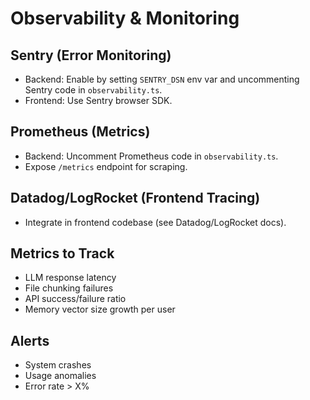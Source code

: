 # Observability & Monitoring

## Sentry (Error Monitoring)
- Backend: Enable by setting `SENTRY_DSN` env var and uncommenting Sentry code in `observability.ts`.
- Frontend: Use Sentry browser SDK.

## Prometheus (Metrics)
- Backend: Uncomment Prometheus code in `observability.ts`.
- Expose `/metrics` endpoint for scraping.

## Datadog/LogRocket (Frontend Tracing)
- Integrate in frontend codebase (see Datadog/LogRocket docs).

## Metrics to Track
- LLM response latency
- File chunking failures
- API success/failure ratio
- Memory vector size growth per user

## Alerts
- System crashes
- Usage anomalies
- Error rate > X% 